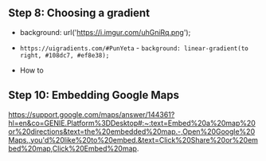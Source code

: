 

## Step 8: Choosing a gradient
- background: url('https://i.imgur.com/uhGniRq.png');
- `https://uigradients.com/#PunYeta` - `background: linear-gradient(to right, #108dc7, #ef8e38);`


- How to 


## Step 10: Embedding Google Maps

https://support.google.com/maps/answer/144361?hl=en&co=GENIE.Platform%3DDesktop#:~:text=Embed%20a%20map%20or%20directions&text=the%20embedded%20map.-,Open%20Google%20Maps.,you'd%20like%20to%20embed.&text=Click%20Share%20or%20embed%20map,Click%20Embed%20map.






